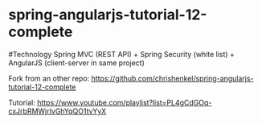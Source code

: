 # spring-angularjs-tutorial-12-complete

#Technology
Spring MVC (REST API) + Spring Security (white list) + AngularJS (client-server in same project)

Fork from an other repo: https://github.com/chrishenkel/spring-angularjs-tutorial-12-complete

Tutorial: https://www.youtube.com/playlist?list=PL4gCdGOq-cxJrbRMWjrIvGhYqQO1tvYyX
